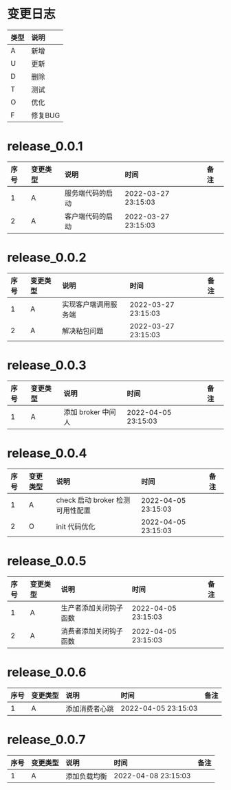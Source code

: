 # 变更日志

| 类型 | 说明 |
|:----|:----|
| A | 新增 |
| U | 更新 |
| D | 删除 |
| T | 测试 |
| O | 优化 |
| F | 修复BUG |

# release_0.0.1

| 序号 | 变更类型 | 说明 | 时间 | 备注 |
|:---|:---|:---|:---|:--|
| 1 | A | 服务端代码的启动 | 2022-03-27 23:15:03 | |
| 2 | A | 客户端代码的启动 | 2022-03-27 23:15:03 | |

# release_0.0.2

| 序号 | 变更类型 | 说明 | 时间 | 备注 |
|:---|:---|:---|:---|:--|
| 1 | A | 实现客户端调用服务端 | 2022-03-27 23:15:03 | |
| 2 | A | 解决粘包问题 | 2022-03-27 23:15:03 | |

# release_0.0.3

| 序号 | 变更类型 | 说明 | 时间 | 备注 |
|:---|:---|:---|:---|:--|
| 1 | A | 添加 broker 中间人 | 2022-04-05 23:15:03 | |

# release_0.0.4

| 序号 | 变更类型 | 说明 | 时间 | 备注 |
|:---|:---|:---|:---|:--|
| 1 | A | check 启动 broker 检测可用性配置 | 2022-04-05 23:15:03 | |
| 2 | O | init 代码优化 | 2022-04-05 23:15:03 | |

# release_0.0.5

| 序号 | 变更类型 | 说明 | 时间 | 备注 |
|:---|:---|:---|:---|:--|
| 1 | A | 生产者添加关闭钩子函数 | 2022-04-05 23:15:03 | |
| 2 | A | 消费者添加关闭钩子函数 | 2022-04-05 23:15:03 | |

# release_0.0.6

| 序号 | 变更类型 | 说明 | 时间 | 备注 |
|:---|:---|:---|:---|:--|
| 1 | A | 添加消费者心跳 | 2022-04-05 23:15:03 | |

# release_0.0.7

| 序号 | 变更类型 | 说明 | 时间 | 备注 |
|:---|:---|:---|:---|:--|
| 1 | A | 添加负载均衡 | 2022-04-08 23:15:03 | |
